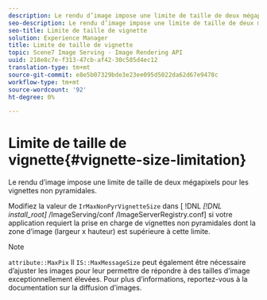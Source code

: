 ```yaml
---
description: Le rendu d’image impose une limite de taille de deux mégapixels pour les vignettes non pyramidales.
seo-description: Le rendu d’image impose une limite de taille de deux mégapixels pour les vignettes non pyramidales.
seo-title: Limite de taille de vignette
solution: Experience Manager
title: Limite de taille de vignette
topic: Scene7 Image Serving - Image Rendering API
uuid: 218e8c7e-f313-47cb-af42-30c585d4ec12
translation-type: tm+mt
source-git-commit: e8e5b07329bde3e23ee095d5022da62d67e9478c
workflow-type: tm+mt
source-wordcount: '92'
ht-degree: 0%

---
```



# Limite de taille de vignette{#vignette-size-limitation}

Le rendu d’image impose une limite de taille de deux mégapixels pour les vignettes non pyramidales.

Modifiez la valeur de `IrMaxNonPyrVignetteSize` dans [ !DNL *[!DNL install_root]* /ImageServing/conf /ImageServerRegistry.conf] si votre application requiert la prise en charge de vignettes non pyramidales dont la zone d’image (largeur x hauteur) est supérieure à cette limite.

>[!NOTE]
>
>`attribute::MaxPix` Il `IS::MaxMessageSize` peut également être nécessaire d’ajuster les images pour leur permettre de répondre à des tailles d’image exceptionnellement élevées. Pour plus d’informations, reportez-vous à la documentation sur la diffusion d’images.

